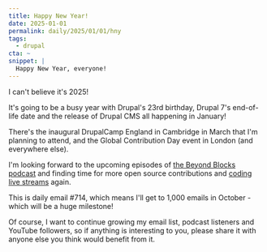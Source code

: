```yaml
---
title: Happy New Year!
date: 2025-01-01
permalink: daily/2025/01/01/hny
tags:
  - drupal
cta: ~
snippet: |
  Happy New Year, everyone!
---
```


I can't believe it's 2025!

It's going to be a busy year with Drupal's 23rd birthday, Drupal 7's end-of-life date and the release of Drupal CMS all happening in January!

There's the inaugural DrupalCamp England in Cambridge in March that I'm planning to attend, and the Global Contribution Day event in London (and everywhere else).

I'm looking forward to the upcoming episodes of [the Beyond Blocks podcast][0] and finding time for more open source contributions and [coding live streams][1] again.

This is daily email #714, which means I'll get to 1,000 emails in October - which will be a huge milestone!

Of course, I want to continue growing my email list, podcast listeners and YouTube followers, so if anything is interesting to you, please share it with anyone else you think would benefit from it.

[0]: {{site.url}}/podcast
[1]: https://www.youtube.com/@opdavies/streams
